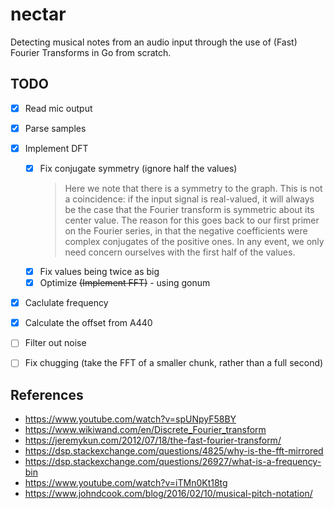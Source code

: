 # nectar

Detecting musical notes from an audio input through the use of (Fast) Fourier Transforms in Go from scratch.

## TODO

- [x] Read mic output
- [x] Parse samples
- [x] Implement DFT
    - [x] Fix conjugate symmetry (ignore half the values)
        > Here we note that there is a symmetry to the graph. This is not a coincidence: if the input signal is real-valued, it will always be the case that the Fourier transform is symmetric about its center value. The reason for this goes back to our first primer on the Fourier series, in that the negative coefficients were complex conjugates of the positive ones. In any event, we only need concern ourselves with the first half of the values.
    - [x] Fix values being twice as big
    - [x] Optimize ~~(Implement FFT)~~ - using gonum
- [x] Caclulate frequency
- [x] Calculate the offset from A440
- [ ] Filter out noise
- [ ] Fix chugging (take the FFT of a smaller chunk, rather than a full second)


## References

- <https://www.youtube.com/watch?v=spUNpyF58BY>
- <https://www.wikiwand.com/en/Discrete_Fourier_transform>
- <https://jeremykun.com/2012/07/18/the-fast-fourier-transform/>
- <https://dsp.stackexchange.com/questions/4825/why-is-the-fft-mirrored>
- <https://dsp.stackexchange.com/questions/26927/what-is-a-frequency-bin>
- <https://www.youtube.com/watch?v=iTMn0Kt18tg>
- <https://www.johndcook.com/blog/2016/02/10/musical-pitch-notation/>
